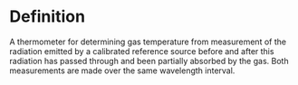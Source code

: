 # Definition

A thermometer for determining gas temperature from measurement of the
radiation emitted by a calibrated reference source before and after this
radiation has passed through and been partially absorbed by the gas.
Both measurements are made over the same wavelength interval.
